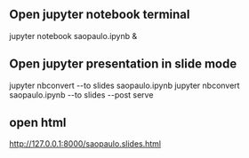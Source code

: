 ## Open jupyter notebook terminal 
jupyter notebook saopaulo.ipynb &


## Open jupyter presentation in slide mode
jupyter nbconvert --to slides saopaulo.ipynb
jupyter nbconvert saopaulo.ipynb --to slides --post serve


## open html 
http://127.0.0.1:8000/saopaulo.slides.html
